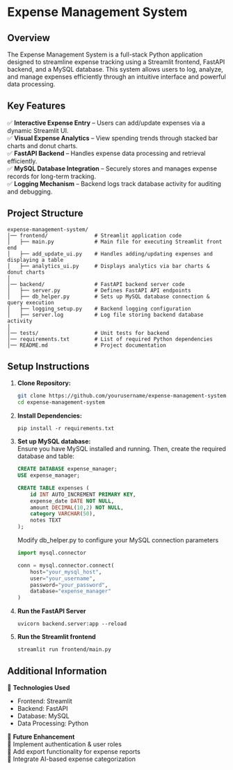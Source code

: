 # Expense Management System

## Overview
The Expense Management System is a full-stack Python application designed to streamline expense tracking using a Streamlit frontend, FastAPI backend, and a MySQL database. This system allows users to log, analyze, and manage expenses efficiently through an intuitive interface and powerful data processing.

## Key Features
✅ **Interactive Expense Entry** – Users can add/update expenses via a dynamic Streamlit UI.  
✅ **Visual Expense Analytics** – View spending trends through stacked bar charts and donut charts.  
✅ **FastAPI Backend** – Handles expense data processing and retrieval efficiently.  
✅ **MySQL Database Integration** – Securely stores and manages expense records for long-term tracking.  
✅ **Logging Mechanism** – Backend logs track database activity for auditing and debugging.

## Project Structure
    expense-management-system/
    │── frontend/               # Streamlit application code
    │   ├── main.py             # Main file for executing Streamlit front end
    │   ├── add_update_ui.py    # Handles adding/updating expenses and displaying a table
    │   ├── analytics_ui.py     # Displays analytics via bar charts & donut charts
    │
    │── backend/                # FastAPI backend server code
    │   ├── server.py           # Defines FastAPI API endpoints
    │   ├── db_helper.py        # Sets up MySQL database connection & query execution
    │   ├── logging_setup.py    # Backend logging configuration
    │   ├── server.log          # Log file storing backend database activity
    │
    │── tests/                  # Unit tests for backend  
    │── requirements.txt        # List of required Python dependencies  
    │── README.md               # Project documentation

## Setup Instructions
1. **Clone Repository:** 
    ``` bash
    git clone https://github.com/yourusername/expense-management-system
    cd expense-management-system
    ```
2. **Install Dependencies:**
    ``` commandline
    pip install -r requirements.txt
    ```
3. **Set up MySQL database:**  
    Ensure you have MySQL installed and running. Then, create the required database and table:
    ``` Sql
    CREATE DATABASE expense_manager;
    USE expense_manager;

    CREATE TABLE expenses (
        id INT AUTO_INCREMENT PRIMARY KEY,
        expense_date DATE NOT NULL,
        amount DECIMAL(10,2) NOT NULL,
        category VARCHAR(50),
        notes TEXT
    );
   ```
   Modify db_helper.py to configure your MySQL connection parameters
   ``` python
   import mysql.connector

   conn = mysql.connector.connect(
       host="your_mysql_host",
       user="your_username",
       password="your_password",
       database="expense_manager"
   )
   ```

4. **Run the FastAPI Server**
   ``` commandline
   uvicorn backend.server:app --reload
   ```
5. **Run the Streamlit frontend**
   ``` commandline
   streamlit run frontend/main.py
   ```

## Additional Information  
📌 **Technologies Used**
- Frontend: Streamlit
- Backend: FastAPI
- Database: MySQL
- Data Processing: Python  

📌 **Future Enhancement**  
🔹 Implement authentication & user roles  
🔹 Add export functionality for expense reports  
🔹 Integrate AI-based expense categorization




